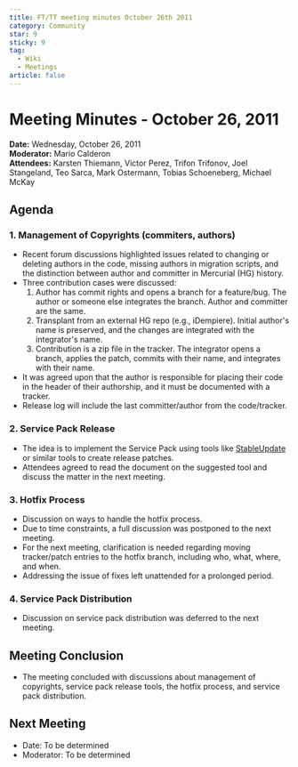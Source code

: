 ```yaml
---
title: FT/TT meeting minutes October 26th 2011
category: Community
star: 9
sticky: 9
tag:
  - Wiki
  - Meetings
article: false
---
```


# Meeting Minutes - October 26, 2011

**Date:** Wednesday, October 26, 2011  
**Moderator:** Mario Calderon  
**Attendees:** Karsten Thiemann, Victor Perez, Trifon Trifonov, Joel Stangeland, Teo Sarca, Mark Ostermann, Tobias Schoeneberg, Michael McKay

## Agenda

### 1. Management of Copyrights (commiters, authors)
   - Recent forum discussions highlighted issues related to changing or deleting authors in the code, missing authors in migration scripts, and the distinction between author and committer in Mercurial (HG) history.
   - Three contribution cases were discussed:
      1. Author has commit rights and opens a branch for a feature/bug. The author or someone else integrates the branch. Author and committer are the same.
      2. Transplant from an external HG repo (e.g., iDempiere). Initial author's name is preserved, and the changes are integrated with the integrator's name.
      3. Contribution is a zip file in the tracker. The integrator opens a branch, applies the patch, commits with their name, and integrates with their name.
   - It was agreed upon that the author is responsible for placing their code in the header of their authorship, and it must be documented with a tracker.
   - Release log will include the last committer/author from the code/tracker.

### 2. Service Pack Release
   - The idea is to implement the Service Pack using tools like [StableUpdate](http://en.wikipedia.org/wiki/StableUpdate) or similar tools to create release patches.
   - Attendees agreed to read the document on the suggested tool and discuss the matter in the next meeting.

### 3. Hotfix Process
   - Discussion on ways to handle the hotfix process.
   - Due to time constraints, a full discussion was postponed to the next meeting.
   - For the next meeting, clarification is needed regarding moving tracker/patch entries to the hotfix branch, including who, what, where, and when.
   - Addressing the issue of fixes left unattended for a prolonged period.

### 4. Service Pack Distribution
   - Discussion on service pack distribution was deferred to the next meeting.

## Meeting Conclusion
- The meeting concluded with discussions about management of copyrights, service pack release tools, the hotfix process, and service pack distribution.

## Next Meeting
- Date: To be determined
- Moderator: To be determined
